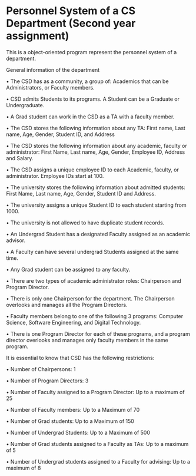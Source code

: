 # Personnel System of a CS Department (Second year assignment)
This is a object-oriented program represent the personnel system of a department.


General information of the department

• The CSD has as a community, a group of: Academics that can be Administrators, or Faculty members.

• CSD admits Students to its programs. A Student can be a Graduate or Undergraduate.

• A Grad student can work in the CSD as a TA with a faculty member.

• The CSD stores the following information about any TA: First name, Last name, Age, Gender, Student ID, and Address

• The CSD stores the following information about any academic, faculty or administrator: First Name, Last name, Age, Gender, Employee ID, Address and Salary.

• The CSD assigns a unique employee ID to each Academic, faculty, or administrator. Employee IDs start at 100.

• The university stores the following information about admitted students: First Name, Last name, Age, Gender, Student ID and Address.

• The university assigns a unique Student ID to each student starting from 1000.

• The university is not allowed to have duplicate student records.

• An Undergrad Student has a designated Faculty assigned as an academic advisor.

• A Faculty can have several undergrad Students assigned at the same time.

• Any Grad student can be assigned to any faculty.

• There are two types of academic administrator roles: Chairperson and Program Director.

• There is only one Chairperson for the department. The Chairperson overlooks and manages all the Program Directors.

• Faculty members belong to one of the following 3 programs: Computer Science, Software Engineering, and Digital Technology.

• There is one Program Director for each of these programs, and a program director overlooks and manages only faculty members in the same program.



It is essential to know that CSD has the following restrictions:

• Number of Chairpersons: 1

• Number of Program Directors: 3

• Number of Faculty assigned to a Program Director: Up to a maximum of 25

• Number of Faculty members: Up to a Maximum of 70

• Number of Grad students: Up to a Maximum of 150

• Number of Undergrad Students: Up to a Maximum of 500

• Number of Grad students assigned to a Faculty as TAs: Up to a maximum of 5

• Number of Undergrad students assigned to a Faculty for advising: Up to a maximum of 8






